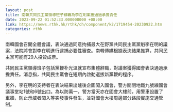```yaml
---
layout: post
title: 南韓共同民主黨領導班子辭職為李在明案獲通過承擔責任
date: 2023-09-22 01:52:33.000000000 +08:00
link: https://news.rthk.hk/rthk/ch/component/k2/1719454-20230922.htm
categories: rthk
---
```


南韓國會召開全體會議，表決通過同意拘捕最大在野黨共同民主黨黨魁李在明的議案，法院將會對李在明進行逮捕必要性審查。南韓傳媒根據表決結果推算，共同民主黨可能有29人投贊成票。

共同民主黨領導班子包括黨鞭朴光溫就宣布集體辭職，對議案獲得國會表決通過承擔責任。消息指，共同民主黨會在短期內啟動選拔新黨鞭的程序。

另外，李在明的支持者在表決結果出爐後企圖闖入國會，警方關閉地鐵九號線國會議事堂站1號和6號出口。為以防萬一，警方當天亦在國會大樓前，用警車設置了車牆，防止示威者闖入等突發事件發生，並對國會大樓周邊部分路段實施交通管制。
